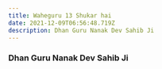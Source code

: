 ```yaml
---
title: Waheguru 13 Shukar hai
date: 2021-12-09T06:56:48.719Z
description: Dhan Guru Nanak Dev Sahib Ji
---
```

### Dhan Guru Nanak Dev Sahib Ji
